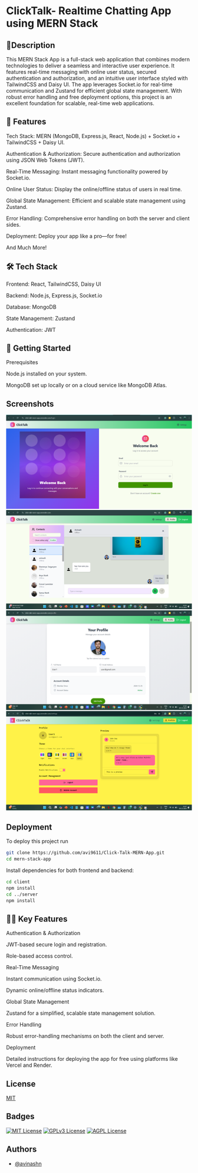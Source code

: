 
# ClickTalk- Realtime Chatting App using MERN Stack



## 📝Description
This MERN Stack App is a full-stack web application that combines modern technologies to deliver a seamless and interactive user experience. It features real-time messaging with online user status, secured authentication and authorization, and an intuitive user interface styled with TailwindCSS and Daisy UI. The app leverages Socket.io for real-time communication and Zustand for efficient global state management. With robust error handling and free deployment options, this project is an excellent foundation for scalable, real-time web applications.

## 🌟 Features
Tech Stack: MERN (MongoDB, Express.js, React, Node.js) + Socket.io + TailwindCSS + Daisy UI.

Authentication & Authorization: Secure authentication and authorization using JSON Web Tokens (JWT).

Real-Time Messaging: Instant messaging functionality powered by Socket.io.

Online User Status: Display the online/offline status of users in real time.

Global State Management: Efficient and scalable state management using Zustand.

Error Handling: Comprehensive error handling on both the server and client sides.

Deployment: Deploy your app like a pro—for free!

And Much More!
## 🛠️ Tech Stack
Frontend: React, TailwindCSS, Daisy UI

Backend: Node.js, Express.js, Socket.io

Database: MongoDB

State Management: Zustand

Authentication: JWT
## 🚀 Getting Started
Prerequisites

Node.js installed on your system.

MongoDB set up locally or on a cloud service like MongoDB Atlas.
## Screenshots

![App Screenshot](https://github.com/avi9611/Click-Talk-MERN-App/blob/main/login.png)
![App Screenshot](https://github.com/avi9611/Click-Talk-MERN-App/blob/main/home.png)
![App Screenshot](https://github.com/avi9611/Click-Talk-MERN-App/blob/main/profi.png)
![App Screenshot](https://github.com/avi9611/Click-Talk-MERN-App/blob/main/theme.png)

## Deployment

To deploy this project run

```bash
git clone https://github.com/avi9611/Click-Talk-MERN-App.git
cd mern-stack-app
```
Install dependencies for both frontend and backend:
```bash
cd client
npm install
cd ../server
npm install
```





## 🧑‍💻 Key Features
Authentication & Authorization

JWT-based secure login and registration.

Role-based access control.

Real-Time Messaging

Instant communication using Socket.io.

Dynamic online/offline status indicators.

Global State Management

Zustand for a simplified, scalable state management solution.

Error Handling

Robust error-handling mechanisms on both the client and server.

Deployment

Detailed instructions for deploying the app for free using platforms like Vercel and Render.
## License

[MIT](https://choosealicense.com/licenses/mit/)


## Badges



[![MIT License](https://img.shields.io/badge/License-MIT-green.svg)](https://choosealicense.com/licenses/mit/)
[![GPLv3 License](https://img.shields.io/badge/License-GPL%20v3-yellow.svg)](https://opensource.org/licenses/)
[![AGPL License](https://img.shields.io/badge/license-AGPL-blue.svg)](http://www.gnu.org/licenses/agpl-3.0)


## Authors

- [@avinashn](https://github.com/avi9611)

